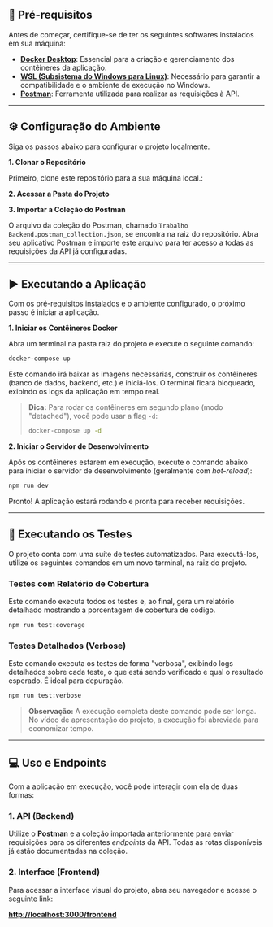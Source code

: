 ## 📝 Pré-requisitos

Antes de começar, certifique-se de ter os seguintes softwares instalados em sua máquina:

* **[Docker Desktop](https://www.docker.com/products/docker-desktop/)**: Essencial para a criação e gerenciamento dos contêineres da aplicação.
* **[WSL (Subsistema do Windows para Linux)](https://docs.microsoft.com/pt-br/windows/wsl/install)**: Necessário para garantir a compatibilidade e o ambiente de execução no Windows.
* **[Postman](https://www.postman.com/downloads/)**: Ferramenta utilizada para realizar as requisições à API.

---

## ⚙️ Configuração do Ambiente

Siga os passos abaixo para configurar o projeto localmente.

**1. Clonar o Repositório**

Primeiro, clone este repositório para a sua máquina local.:

**2. Acessar a Pasta do Projeto**

**3. Importar a Coleção do Postman**

O arquivo da coleção do Postman, chamado `Trabalho Backend.postman_collection.json`, se encontra na raiz do repositório. Abra seu aplicativo Postman e importe este arquivo para ter acesso a todas as requisições da API já configuradas.

---

## ▶️ Executando a Aplicação

Com os pré-requisitos instalados e o ambiente configurado, o próximo passo é iniciar a aplicação.

**1. Iniciar os Contêineres Docker**

Abra um terminal na pasta raiz do projeto e execute o seguinte comando:

```bash
docker-compose up
```

Este comando irá baixar as imagens necessárias, construir os contêineres (banco de dados, backend, etc.) e iniciá-los. O terminal ficará bloqueado, exibindo os logs da aplicação em tempo real.

> **Dica:** Para rodar os contêineres em segundo plano (modo "detached"), você pode usar a flag `-d`:
>
> ```bash
> docker-compose up -d
> ```

**2. Iniciar o Servidor de Desenvolvimento**

Após os contêineres estarem em execução, execute o comando abaixo para iniciar o servidor de desenvolvimento (geralmente com *hot-reload*):

```bash
npm run dev
```

Pronto! A aplicação estará rodando e pronta para receber requisições.

---

## 🧪 Executando os Testes

O projeto conta com uma suíte de testes automatizados. Para executá-los, utilize os seguintes comandos em um novo terminal, na raiz do projeto.

### Testes com Relatório de Cobertura

Este comando executa todos os testes e, ao final, gera um relatório detalhado mostrando a porcentagem de cobertura de código.

```bash
npm run test:coverage
```

### Testes Detalhados (Verbose)

Este comando executa os testes de forma "verbosa", exibindo logs detalhados sobre cada teste, o que está sendo verificado e qual o resultado esperado. É ideal para depuração.

```bash
npm run test:verbose
```

> **Observação:** A execução completa deste comando pode ser longa. No vídeo de apresentação do projeto, a execução foi abreviada para economizar tempo.

---

## 💻 Uso e Endpoints

Com a aplicação em execução, você pode interagir com ela de duas formas:

### 1. API (Backend)

Utilize o **Postman** e a coleção importada anteriormente para enviar requisições para os diferentes *endpoints* da API. Todas as rotas disponíveis já estão documentadas na coleção.

### 2. Interface (Frontend)

Para acessar a interface visual do projeto, abra seu navegador e acesse o seguinte link:

**[http://localhost:3000/frontend](http://localhost:3000/frontend)**
